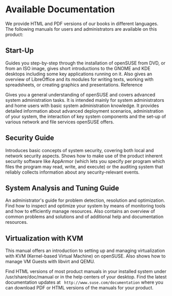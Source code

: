 # Available Documentation #

We provide HTML and PDF versions of our books in different languages. The following manuals for users and administrators are available on this product:

## Start-Up

Guides you step-by-step through the installation of openSUSE from DVD, or from an ISO image, gives short introductions to the GNOME and KDE desktops including some key applications running on it. Also gives an overview of LibreOffice and its modules for writing texts, working with spreadsheets, or creating graphics and presentations.
Reference

Gives you a general understanding of openSUSE and covers advanced system administration tasks. It is intended mainly for system administrators and home users with basic system administration knowledge. It provides detailed information about advanced deployment scenarios, administration of your system, the interaction of key system components and the set-up of various network and file services openSUSE offers.

## Security Guide

Introduces basic concepts of system security, covering both local and network security aspects. Shows how to make use of the product inherent security software like AppArmor (which lets you specify per program which files the program may read, write, and execute) or the auditing system that reliably collects information about any security-relevant events.

## System Analysis and Tuning Guide

An administrator's guide for problem detection, resolution and optimization. Find how to inspect and optimize your system by means of monitoring tools and how to efficiently manage resources. Also contains an overview of common problems and solutions and of additional help and documentation resources.

## Virtualization with KVM

This manual offers an introduction to setting up and managing virtualization with KVM (Kernel-based Virtual Machine) on openSUSE. Also shows how to manage VM Guests with libvirt and QEMU.

Find HTML versions of most product manuals in your installed system under /usr/share/doc/manual or in the help centers of your desktop. Find the latest documentation updates at ```
http://www.suse.com/documentation``` where you can download PDF or HTML versions of the manuals for your product.


